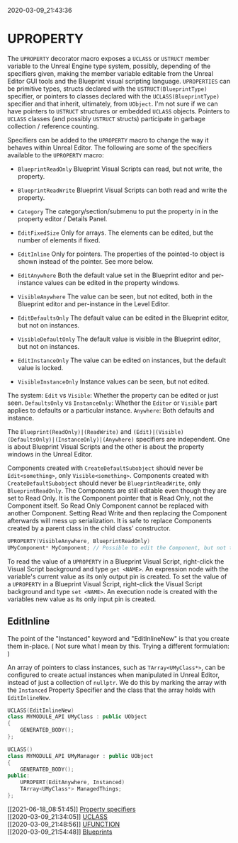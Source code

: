 2020-03-09_21:43:36

# UPROPERTY
The `UPROPERTY` decorator macro exposes a `UCLASS` or `USTRUCT` member variable to the Unreal Engine type system, possibly, depending of the specifiers given, making the member variable editable from the Unreal Editor GUI tools and the Blueprint visual scripting language.
`UPROPERTIES` can be primitive types, structs declared with the `USTRUCT(BlueprintType)` specifier, or pointers to classes declared with the `UCLASS(BlueprintType)` specifier and that inherit, ultimately, from `UObject`.
I'm not sure if we can have pointers to `USTRUCT` structures or embedded `UCLASS` objects.
Pointers to `UCLASS` classes (and possibly `USTRUCT` structs) participate in garbage collection / reference counting.

Specifiers can be added to the `UPROPERTY` macro to change the way it behaves within Unreal Editor.
The following are some of the specifiers available to the `UPROPERTY` macro:

- `BlueprintReadOnly` Blueprint Visual Scripts can read, but not write, the property.
- `BlueprintReadWrite` Blueprint Visual Scripts can both read and write the property.
- `Category` The category/section/submenu to put the property in in the property editor / Details Panel.
- `EditFixedSize` Only for arrays. The elements can be edited, but the number of elements if fixed.
- `EditInline` Only for pointers. The properties of the pointed-to object is shown instead of the pointer. See more below.


- `EditAnywhere` Both the default value set in the Blueprint editor and per-instance values can be edited in the property windows.
- `VisibleAnywhere` The value can be seen, but not edited, both in the Blueprint editor and per-instance in the Level Editor.
- `EditDefaultsOnly` The default value can be edited in the Blueprint editor, but not on instances.
- `VisibleDefaultOnly` The default value is visible in the Blueprint editor, but not on instances.
- `EditInstanceOnly` The value can be edited on instances, but the default value is locked.
- `VisibleInstanceOnly` Instance values can be seen, but not edited.

The system:
`Edit` vs `Visible`: Whether the property can be edited or just seen.
`DefaultsOnly` vs `InstanceOnly`: Whether the `Editor` or `Visible` part applies to defaults or a particular instance.
`Anywhere`: Both defaults and instance.

The `Blueprint(ReadOnly)|(ReadWrite)` and `(Edit)|(Visible)(DefaultsOnly)|(InstanceOnly)|(Anywhere)` specifiers are independent. One is about Blueprint Visual Scripts and the other is about the property windows in the Unreal Editor.

Components created with `CreateDefaultSubobject` should never be `Edit<something>`, only `Visible<something>`.
Components created with `CreateDefaultSubobject` should never be `BlueprintReadWrite`, only `BlueprintReadOnly`.
The Components are still editable even though they are set to Read Only.
It is the Component pointer that is Read Only, not the Component itself.
So  Read Only Component cannot be replaced with another Component.
Setting Read Write and then replacing the Component afterwards will mess up serialization.
It is safe to replace Components created by a parent class in the child class' constructor.
```cpp
UPROPERTY(VisibleAnywhere, BlueprintReadOnly)
UMyComponent* MyComponent; // Possible to edit the Component, but not the pointer.
```

To read the value of a `UPROPERTY` in a Blueprint Visual Script, right-click the Visual Script background and type `get <NAME>`.
An expression node with the variable's current value as its only output pin is created.
To set the value of a `UPROPERTY` in a Blueprint Visual Script, right-click the Visual Script background and type `set <NAME>`.
An execution node is created with the variables new value as its only input pin is created.

## EditInline

The point of the "Instanced" keyword and "EditInlineNew" is that you create them in-place.
(
Not sure what I mean by this. Trying a different formulation:
)

An array of pointers to class instances, such as `TArray<UMyClass*>`, can be configured to create actual instances when manipulated in Unreal Editor, instead of just a collection of `nullptr`. We do this by marking the array with the `Instanced` Property Specifier and the class that the array holds with `EditInlineNew`.

```cpp
UCLASS(EditInlineNew)
class MYMODULE_API UMyClass : public UObject
{
    GENERATED_BODY();
};

UCLASS()
class MYMODULE_API UMyManager : public UObject
{
    GENERATED_BODY();
public:
    UPROPERT(EditAnywhere, Instanced)
    TArray<UMyClass*> ManagedThings;
};
```


[[2021-06-18_08:51:45]] [Property specifiers](./Property%20specifiers.md)  
[[2020-03-09_21:34:05]] [UCLASS](./UCLASS.md)  
[[2020-03-09_21:48:56]] [UFUNCTION](./UFUNCTION.md)  
[[2020-03-09_21:54:48]] [Blueprints](./Blueprints.md)  
